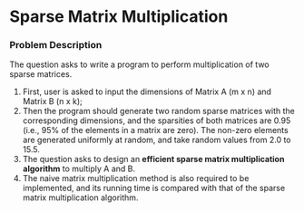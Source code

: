 # Sparse Matrix Multiplication
### Problem Description
The question asks to write a program to perform multiplication of two sparse matrices.
1. First, user is asked to input the dimensions of Matrix A (m x n) and Matrix B (n x k);
1. Then the program should generate two random sparse matrices with the corresponding dimensions, and the sparsities of both matrices are 0.95 (i.e., 95% of the elements in a matrix are zero). The non-zero elements are generated uniformly at random, and take random values from 2.0 to 15.5. 
1. The question asks to design an **efficient sparse matrix multiplication algorithm** to multiply A and B. 
1. The naive matrix multiplication method is also required to be implemented, and its running time is compared with that of the sparse matrix multiplication algorithm.
